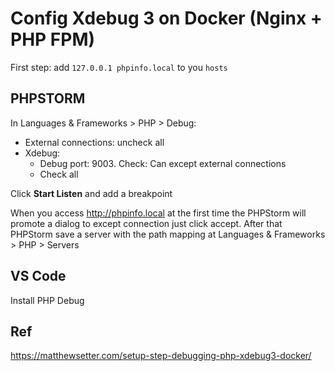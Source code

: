 # Config Xdebug 3 on Docker (Nginx + PHP FPM)

First step: add `127.0.0.1 phpinfo.local` to you `hosts`

## PHPSTORM

In Languages & Frameworks > PHP > Debug:
- External connections: uncheck all
- Xdebug:
  + Debug port: 9003. Check: Can except external connections
  + Check all
  
Click **Start Listen** and add a breakpoint

When you access http://phpinfo.local at the first time the PHPStorm will promote a dialog to except connection just click accept. After that PHPStorm save a server with the path mapping at Languages & Frameworks > PHP > Servers

## VS Code

Install PHP Debug

## Ref

https://matthewsetter.com/setup-step-debugging-php-xdebug3-docker/
